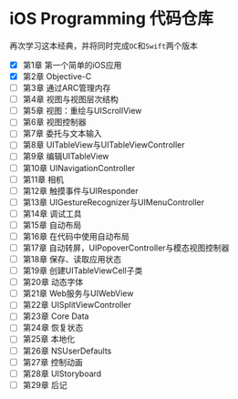 # iOS Programming 代码仓库

再次学习这本经典，并将同时完成`OC`和`Swift`两个版本

- [x] 第1章 第一个简单的iOS应用
- [x] 第2章 Objective-C
- [ ] 第3章 通过ARC管理内存
- [ ] 第4章 视图与视图层次结构
- [ ] 第5章 视图：重绘与UIScrollView
- [ ] 第6章 视图控制器
- [ ] 第7章 委托与文本输入
- [ ] 第8章 UITableView与UITableViewController
- [ ] 第9章 编辑UITableView
- [ ] 第10章 UINavigationController
- [ ] 第11章 相机
- [ ] 第12章 触摸事件与UIResponder
- [ ] 第13章 UIGestureRecognizer与UIMenuController
- [ ] 第14章 调试工具
- [ ] 第15章 自动布局
- [ ] 第16章 在代码中使用自动布局
- [ ] 第17章 自动转屏，UIPopoverController与模态视图控制器
- [ ] 第18章 保存、读取应用状态
- [ ] 第19章 创建UITableViewCell子类
- [ ] 第20章 动态字体
- [ ] 第21章 Web服务与UIWebView
- [ ] 第22章 UISplitViewController
- [ ] 第23章 Core Data
- [ ] 第24章 恢复状态
- [ ] 第25章 本地化
- [ ] 第26章 NSUserDefaults
- [ ] 第27章 控制动画
- [ ] 第28章 UIStoryboard
- [ ] 第29章 后记
